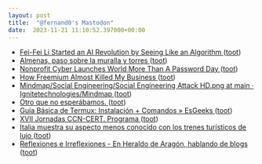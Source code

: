 ```yaml
---
layout: post
title:  "@fernand0's Mastodon"
date:  2023-11-21 11:10:52.397000+00:00
---
```

*  [Fei-Fei Li Started an AI Revolution by Seeing Like an Algorithm ](https://www.wired.com/story/plaintext-fei-fei-li-ai-revolution-seeing-imagenet-algorithm) ([toot](https://mastodon.social/@fernand0/111448231268059095))
*  [Almenas, paso sobre la muralla y torres ](https://www.flickr.com/photos/fernand0/53303553552) ([toot](https://mastodon.social/@fernand0/111448220813450590))
*  [Nonprofit Cyber Launches World More Than A Password Day ](https://nonprofitcyber.org/nonprofit-cyber-launches-world-more-than-a-password-day) ([toot](https://mastodon.social/@fernand0/111448100335386836))
*  [How Freemium Almost Killed My Business ](https://every.to/p/how-freemium-almost-killed-my-busines) ([toot](https://mastodon.social/@fernand0/111447891883095888))
*  [Mindmap/Social Engineering/Social Engineering Attack HD.png at main · Ignitetechnologies/Mindmap ](https://github.com/Ignitetechnologies/Mindmap/blob/main/Social%20Engineering/Social%20Engineering%20Attack%20HD.pn) ([toot](https://mastodon.social/@fernand0/111446258307978846))
*  [Otro que no esperábamos. ](https://avecesunafoto.wordpress.com/2023/11/20/otro-que-no-esperabamos) ([toot](https://mastodon.social/@fernand0/111444354779906162))
*  [Guía Básica de Termux: Instalación + Comandos » EsGeeks ](https://esgeeks.com/guia-termux-instalacion-comandos) ([toot](https://mastodon.social/@fernand0/111444323950453790))
*  [XVII Jornadas CCN-CERT. Programa   ](https://jornadas.ccn-cert.cni.es/es/programa/xvii-jornadas-ccn-cert) ([toot](https://mastodon.social/@fernand0/111444020562693582))
*  [Italia muestra su aspecto menos conocido con los trenes turísticos de lujo ](https://www.expreso.info/noticias/transporte/97368_italia_muestra_su_aspecto_menos_conocido_con_los_trenes_turisticos_d) ([toot](https://mastodon.social/@fernand0/111443769210917640))
*  [
         Reflexiones e Irreflexiones - En Heraldo de Aragón,  hablando de blogs
       ](http://fernand0.blogalia.com//historias/7878) ([toot](https://mastodon.social/@fernand0/111443672095550542))
